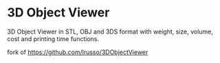 # 3D Object Viewer

3D Object Viewer in STL, OBJ and 3DS format with weight, size, volume, cost and printing time functions.


fork of https://github.com/lrusso/3DObjectViewer